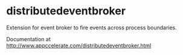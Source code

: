 distributedeventbroker
======================

Extension for event broker to fire events across process boundaries.

Documentation at http://www.appccelerate.com/distributedeventbroker.html

